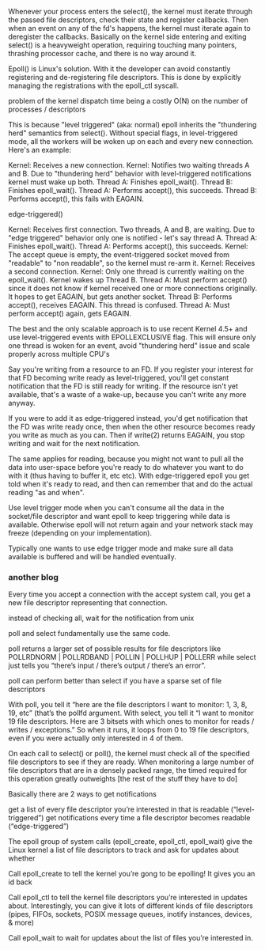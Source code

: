 Whenever your process enters the select(), the kernel must iterate through the passed file descriptors, check their state and register callbacks. Then when an event on any of the fd's happens, the kernel must iterate again to deregister the callbacks. Basically on the kernel side entering and exiting select() is a heavyweight operation, requiring touching many pointers, thrashing processor cache, and there is no way around it.

Epoll() is Linux's solution. With it the developer can avoid constantly registering and de-registering file descriptors. This is done by explicitly managing the registrations with the epoll_ctl syscall.

problem of the kernel dispatch time being a costly O(N) on the number of processes / descriptors

This is because "level triggered" (aka: normal) epoll inherits the "thundering herd" semantics from select(). Without special flags, in level-triggered mode, all the workers will be woken up on each and every new connection. Here's an example:

Kernel: Receives a new connection.
Kernel: Notifies two waiting threads A and B. Due to "thundering herd" behavior with level-triggered notifications kernel must wake up both.
Thread A: Finishes epoll_wait().
Thread B: Finishes epoll_wait().
Thread A: Performs accept(), this succeeds.
Thread B: Performs accept(), this fails with EAGAIN.

edge-triggered()

Kernel: Receives first connection. Two threads, A and B, are waiting. Due to "edge triggered" behavior only one is notified - let's say thread A.
Thread A: Finishes epoll_wait().
Thread A: Performs accept(), this succeeds.
Kernel: The accept queue is empty, the event-triggered socket moved from "readable" to "non readable", so the kernel must re-arm it.
Kernel: Receives a second connection.
Kernel: Only one thread is currently waiting on the epoll_wait(). Kernel wakes up Thread B.
Thread A: Must perform accept() since it does not know if kernel received one or more connections originally. It hopes to get EAGAIN, but gets another socket.
Thread B: Performs accept(), receives EAGAIN. This thread is confused.
Thread A: Must perform accept() again, gets EAGAIN.

The best and the only scalable approach is to use recent Kernel 4.5+ and use level-triggered events with EPOLLEXCLUSIVE flag. This will ensure only one thread is woken for an event, avoid "thundering herd" issue and scale properly across multiple CPU's

Say you're writing from a resource to an FD. If you register your interest for that FD becoming write ready as level-triggered, you'll get constant notification that the FD is still ready for writing. If the resource isn't yet available, that's a waste of a wake-up, because you can't write any more anyway.

If you were to add it as edge-triggered instead, you'd get notification that the FD was write ready once, then when the other resource becomes ready you write as much as you can. Then if write(2) returns EAGAIN, you stop writing and wait for the next notification.

The same applies for reading, because you might not want to pull all the data into user-space before you're ready to do whatever you want to do with it (thus having to buffer it, etc etc). With edge-triggered epoll you get told when it's ready to read, and then can remember that and do the actual reading "as and when".

Use level trigger mode when you can't consume all the data in the socket/file descriptor and want epoll to keep triggering while data is available. Otherwise epoll will not return again and your network stack may freeze (depending on your implementation).

Typically one wants to use edge trigger mode and make sure all data available is buffered and will be handled eventually.

### another blog

Every time you accept a connection with the accept system call, you get a new file descriptor representing that connection.

instead of checking all, wait for the notification from unix

poll and select fundamentally use the same code.

poll returns a larger set of possible results for file descriptors like POLLRDNORM | POLLRDBAND | POLLIN | POLLHUP | POLLERR while select just tells you “there’s input / there’s output / there’s an error”.

poll can perform better than select if you have a sparse set of file descriptors

With poll, you tell it “here are the file descriptors I want to monitor: 1, 3, 8, 19, etc” (that’s the pollfd argument. With select, you tell it “I want to monitor 19 file descriptors. Here are 3 bitsets with which ones to monitor for reads / writes / exceptions.” So when it runs, it loops from 0 to 19 file descriptors, even if you were actually only interested in 4 of them.

On each call to select() or poll(), the kernel must check all of the specified file descriptors to see if they are ready. When monitoring a large number of file descriptors that are in a densely packed range, the timed required for this operation greatly outweights [the rest of the stuff they have to do]

Basically there are 2 ways to get notifications

get a list of every file descriptor you’re interested in that is readable (“level-triggered”)
get notifications every time a file descriptor becomes readable (“edge-triggered”)

The epoll group of system calls (epoll_create, epoll_ctl, epoll_wait) give the Linux kernel a list of file descriptors to track and ask for updates about whether

Call epoll_create to tell the kernel you’re gong to be epolling! It gives you an id back

Call epoll_ctl to tell the kernel file descriptors you’re interested in updates about. Interestingly, you can give it lots of different kinds of file descriptors (pipes, FIFOs, sockets, POSIX message queues, inotify instances, devices, & more)

Call epoll_wait to wait for updates about the list of files you’re interested in.
